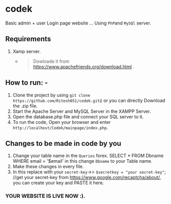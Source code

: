 # codek
Basic admin + user Login page website ...  Using `PhP`and `MySQl` server. 

## Requirements
1. Xamp server. 
     - > Dowloade it from https://www.apachefriends.org/download.html . 

## How to run: - 

1. Clone the project by using `git clone https://github.com/Ritesh051/codek.git`z or you can directly Download the .zip file.
2. Start the Apache Server and MySQL Server in the XAMPP Server.
3. Open the database.php file and connect your SQL server to it.
4. To run the code, Open your browser and enter `http://localhost/Codek/mainpage/index.php`.

## Changes to be made in code by you 
1. Change your table name in the `Queries` forex. SELECT * FROM Dbname WHERE email = '$email' in this change `Dbname` to your Table name. 
2. Make these changes in every file. 
3. In this replace with your `secret-key`->>  `$secretkey = "your secret-key"`;  //get your secret-key from https://www.google.com/recaptcha/about/, you can create your key and PASTE it here.


###  YOUR WEBSITE IS LIVE NOW :). 
